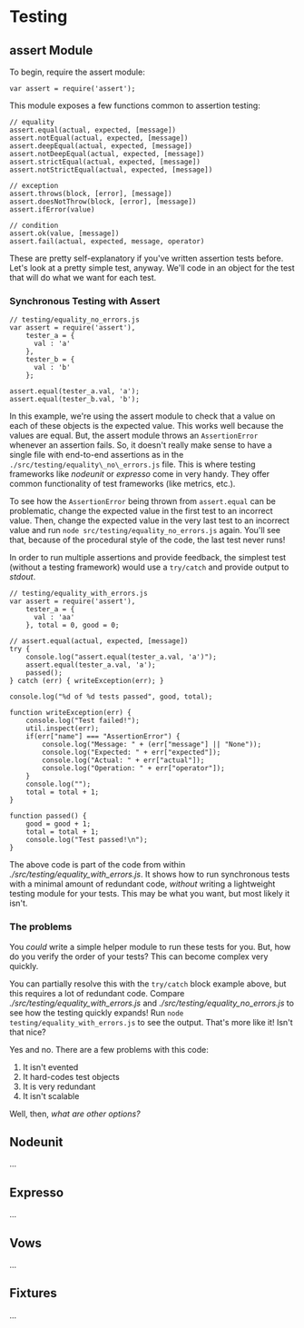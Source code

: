 
# Testing

## assert Module

To begin, require the assert module:

	var assert = require('assert');

This module exposes a few functions common to assertion testing:

	// equality
	assert.equal(actual, expected, [message])
	assert.notEqual(actual, expected, [message])
	assert.deepEqual(actual, expected, [message])
	assert.notDeepEqual(actual, expected, [message])
	assert.strictEqual(actual, expected, [message])
	assert.notStrictEqual(actual, expected, [message])

	// exception
	assert.throws(block, [error], [message])
	assert.doesNotThrow(block, [error], [message])
	assert.ifError(value)
	
	// condition
	assert.ok(value, [message])
	assert.fail(actual, expected, message, operator)

These are pretty self-explanatory if you've written assertion tests before. Let's look at a pretty simple test, anyway.  We'll code in an object for the test that will do what we want for each test.

### Synchronous Testing with Assert

    // testing/equality_no_errors.js
    var assert = require('assert'),
	    tester_a = {
	      val : 'a'
	    }, 	
	    tester_b = {
	      val : 'b'
	    };

    assert.equal(tester_a.val, 'a');
    assert.equal(tester_b.val, 'b');

In this example, we're using the assert module to check that a value on each of these objects is the expected value.  This works well because the values are equal.  But, the assert module throws an `AssertionError` whenever an assertion fails.  So, it doesn't really make sense to have a single file with end-to-end assertions as in the `./src/testing/equality\_no\_errors.js` file.  This is where testing frameworks like _nodeunit_ or _expresso_ come in very handy.  They offer common functionality of test frameworks (like metrics, etc.).

To see how the `AssertionError` being thrown from `assert.equal` can be problematic, change the expected value in the first test to an incorrect value.  Then, change the expected value in the very last test to an incorrect value and run `node src/testing/equality_no_errors.js` again.  You'll see that, because of the procedural style of the code, the last test never runs!  

In order to run multiple assertions and provide feedback, the simplest test (without a testing framework) would use a `try/catch` and provide output to _stdout_.
    
    // testing/equality_with_errors.js
    var assert = require('assert'),
	    tester_a = {
	      val : 'aa'
	    }, total = 0, good = 0;

    // assert.equal(actual, expected, [message])
    try {
        console.log("assert.equal(tester_a.val, 'a')");
        assert.equal(tester_a.val, 'a');
        passed();
    } catch (err) { writeException(err); }

    console.log("%d of %d tests passed", good, total);

    function writeException(err) {
        console.log("Test failed!");
        util.inspect(err);
        if(err["name"] === "AssertionError") {
            console.log("Message: " + (err["message"] || "None"));
            console.log("Expected: " + err["expected"]);
            console.log("Actual: " + err["actual"]);
            console.log("Operation: " + err["operator"]);
        }
        console.log("");
        total = total + 1;
    }

    function passed() {
        good = good + 1;
        total = total + 1;
        console.log("Test passed!\n");
    }

The above code is part of the code from within _./src/testing/equality\_with\_errors.js_.  It shows how to run synchronous tests with a minimal amount of redundant code, *without* writing a lightweight testing module for your tests.  This may be what you want, but most likely it isn't.

### The problems

You *could* write a simple helper module to run these tests for you.  But, how do you verify the order of your tests?  This can become complex very quickly.

You can partially resolve this with the `try/catch` block example above, but this requires a lot of redundant code.  Compare _./src/testing/equality\_with\_errors.js_ and _./src/testing/equality\_no\_errors.js_ to see how the testing quickly expands!  Run `node testing/equality_with_errors.js` to see the output.  That's more like it! Isn't that nice?  

Yes and no.  There are a few problems with this code: 

  1. It isn't evented
  2. It hard-codes test objects
  3. It is very redundant
  4. It isn't scalable

Well, then, _what are other options?_

## Nodeunit

  ...

## Expresso

  ...

## Vows

  ...

## Fixtures

  ...
